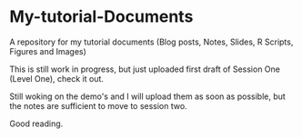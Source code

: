 # My-tutorial-Documents

A repository for my tutorial documents (Blog posts, Notes, Slides, R Scripts, Figures and Images)

This is still work in progress, but just uploaded first draft of Session One (Level One), check it out.

Still woking on the demo's and I will upload them as soon as possible, but the notes are sufficient to move to session two.

Good reading.
